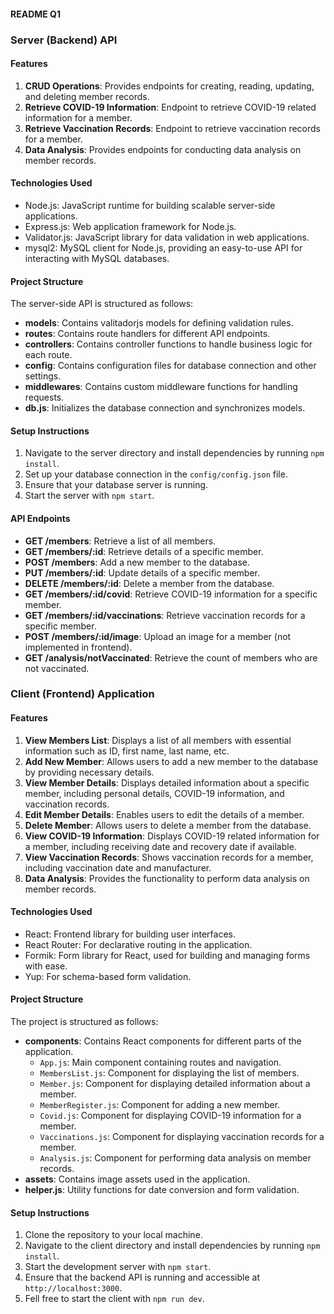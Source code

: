 #### README Q1

### Server (Backend) API

#### Features
1. **CRUD Operations**: Provides endpoints for creating, reading, updating, and deleting member records.
2. **Retrieve COVID-19 Information**: Endpoint to retrieve COVID-19 related information for a member.
3. **Retrieve Vaccination Records**: Endpoint to retrieve vaccination records for a member.
4. **Data Analysis**: Provides endpoints for conducting data analysis on member records.

#### Technologies Used
- Node.js: JavaScript runtime for building scalable server-side applications.
- Express.js: Web application framework for Node.js.
- Validator.js: JavaScript library for data validation in web applications.
- mysql2: MySQL client for Node.js, providing an easy-to-use API for interacting with MySQL databases.

#### Project Structure
The server-side API is structured as follows:
- **models**: Contains valitadorjs models for defining validation rules.
- **routes**: Contains route handlers for different API endpoints.
- **controllers**: Contains controller functions to handle business logic for each route.
- **config**: Contains configuration files for database connection and other settings.
- **middlewares**: Contains custom middleware functions for handling requests.
- **db.js**: Initializes the database connection and synchronizes models.

#### Setup Instructions
1. Navigate to the server directory and install dependencies by running `npm install`.
2. Set up your database connection in the `config/config.json` file.
3. Ensure that your database server is running.
4. Start the server with `npm start`.

#### API Endpoints
- **GET /members**: Retrieve a list of all members.
- **GET /members/:id**: Retrieve details of a specific member.
- **POST /members**: Add a new member to the database.
- **PUT /members/:id**: Update details of a specific member.
- **DELETE /members/:id**: Delete a member from the database.
- **GET /members/:id/covid**: Retrieve COVID-19 information for a specific member.
- **GET /members/:id/vaccinations**: Retrieve vaccination records for a specific member.
- **POST /members/:id/image**: Upload an image for a member (not implemented in frontend).
- **GET /analysis/notVaccinated**: Retrieve the count of members who are not vaccinated.

### Client (Frontend) Application

#### Features
1. **View Members List**: Displays a list of all members with essential information such as ID, first name, last name, etc.
2. **Add New Member**: Allows users to add a new member to the database by providing necessary details.
3. **View Member Details**: Displays detailed information about a specific member, including personal details, COVID-19 information, and vaccination records.
4. **Edit Member Details**: Enables users to edit the details of a member.
5. **Delete Member**: Allows users to delete a member from the database.
6. **View COVID-19 Information**: Displays COVID-19 related information for a member, including receiving date and recovery date if available.
7. **View Vaccination Records**: Shows vaccination records for a member, including vaccination date and manufacturer.
8. **Data Analysis**: Provides the functionality to perform data analysis on member records.

#### Technologies Used
- React: Frontend library for building user interfaces.
- React Router: For declarative routing in the application.
- Formik: Form library for React, used for building and managing forms with ease.
- Yup: For schema-based form validation.

#### Project Structure
The project is structured as follows:
- **components**: Contains React components for different parts of the application.
  - `App.js`: Main component containing routes and navigation.
  - `MembersList.js`: Component for displaying the list of members.
  - `Member.js`: Component for displaying detailed information about a member.
  - `MemberRegister.js`: Component for adding a new member.
  - `Covid.js`: Component for displaying COVID-19 information for a member.
  - `Vaccinations.js`: Component for displaying vaccination records for a member.
  - `Analysis.js`: Component for performing data analysis on member records.
- **assets**: Contains image assets used in the application.
- **helper.js**: Utility functions for date conversion and form validation.

#### Setup Instructions
1. Clone the repository to your local machine.
2. Navigate to the client directory and install dependencies by running `npm install`.
3. Start the development server with `npm start`.
4. Ensure that the backend API is running and accessible at `http://localhost:3000`.
5. Fell free to start the client with `npm run dev`.
